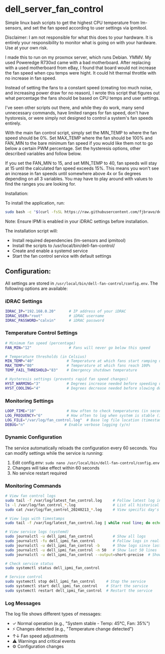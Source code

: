 # dell_server_fan_control
Simple linux bash scripts to get the highest CPU temperature from lm-sensors, and set the fan speed according to user settings via ipmitool.

Disclaimer: I am not responsible for what this does to your hardware. It is entirely your responsibility to monitor what is going on with your hardware. Use at your own risk.

I made this to run on my proxmox server, which runs Debian. YMMV. My used Poweredge R730xd came with a bad motherboard. After replacing with a used motherboard from eBay, I found that board would not increase the fan speed when cpu temps were hight. It could hit thermal throttle with no increase in fan speed. 

Instead of setting the fans to a constant speed (creating too much noise, and increasing power draw for no reason), I wrote this script that figures out what percentage the fans should be based on CPU temps and user settings. 

I've seen other scripts out there, and while they do work, many send unnecessary commands, have limited ranges for fan speed, don't have hystoresis, or were simply not designed to control a system's fan speeds entirely.

With the main fan control script, simply set the MIN_TEMP to where the fan speed should be 0%. Set MAX_TEMP where the fan should be 100% and FAN_MIN to the bare minimum fan speed if you would like them not to go below a certain PWM percentage. Set the hysteresis options, other described variables and follow below.

If you set the FAN_MIN to 15, and set MIN_TEMP to 40, fan speeds will stay at 15 until the calculated fan speed exceeds 15%. This means you won't see an increase in fan speeds until somewhere above 4x or 5x degrees depending on all 3 variables. You may have to play around with values to find the ranges you are looking for.

Installation:

To install the application, run:

```bash
sudo bash -c "$(curl -fsSL https://raw.githubusercontent.com/fjbravo/dell_server_fan_control/fix/script-crash/install.sh)"
```

Note: Ensure IPMI is enabled in your iDRAC settings before installation.

The installation script will:
- Install required dependencies (lm-sensors and ipmitool)
- Install the scripts to /usr/local/bin/dell-fan-control/
- Create and enable a systemd service
- Start the fan control service with default settings

Configuration:
-------------
All settings are stored in `/usr/local/bin/dell-fan-control/config.env`. The following options are available:

### iDRAC Settings
```bash
IDRAC_IP="192.168.0.20"      # IP address of your iDRAC
IDRAC_USER="root"            # iDRAC username
IDRAC_PASSWORD="calvin"      # iDRAC password
```

### Temperature Control Settings
```bash
# Minimum fan speed (percentage)
FAN_MIN="12"                 # Fans will never go below this speed

# Temperature thresholds (in Celsius)
MIN_TEMP="40"               # Temperature at which fans start ramping up
MAX_TEMP="80"               # Temperature at which fans reach 100%
TEMP_FAIL_THRESHOLD="83"    # Emergency shutdown temperature

# Hysteresis settings (prevents rapid fan speed changes)
HYST_WARMING="3"            # Degrees increase needed before speeding up fans
HYST_COOLING="4"            # Degrees decrease needed before slowing down fans
```

### Monitoring Settings
```bash
LOOP_TIME="10"              # How often to check temperatures (in seconds)
LOG_FREQUENCY="6"           # How often to log when system is stable (in cycles)
LOG_FILE="/var/log/fan_control.log"  # Base log file location (timestamped files will be created)
DEBUG="n"                  # Enable verbose logging (y/n)
```

### Dynamic Configuration
The service automatically reloads the configuration every 60 seconds. You can modify settings while the service is running:
1. Edit config.env: `sudo nano /usr/local/bin/dell-fan-control/config.env`
2. Changes will take effect within 60 seconds
3. No service restart required

### Monitoring Commands
```bash
# View fan control logs
sudo tail -f /var/log/latest_fan_control.log     # Follow latest log in real-time
ls -l /var/log/fan_control_*.log                 # List all historical logs
sudo cat /var/log/fan_control_20240213_*.log     # View specific day's logs

# View logs with timestamps
sudo tail -f /var/log/latest_fan_control.log | while read line; do echo "$(date): $line"; done

# View service logs (systemd)
sudo journalctl -u dell_ipmi_fan_control         # Show all logs
sudo journalctl -fu dell_ipmi_fan_control        # Follow logs in real-time
sudo journalctl -u dell_ipmi_fan_control -b      # Show logs since last boot
sudo journalctl -u dell_ipmi_fan_control -n 50   # Show last 50 lines
sudo journalctl -u dell_ipmi_fan_control --output=short-precise  # Show detailed timestamps

# Check service status
sudo systemctl status dell_ipmi_fan_control

# Service control
sudo systemctl stop dell_ipmi_fan_control     # Stop the service
sudo systemctl start dell_ipmi_fan_control    # Start the service
sudo systemctl restart dell_ipmi_fan_control  # Restart the service
```

### Log Messages
The log file shows different types of messages:
- ✓ Normal operation (e.g., "System stable - Temp: 45°C, Fan: 35%")
- ⚡ Changes detected (e.g., "Temperature change detected")
- ↑↓ Fan speed adjustments
- ⚠ Warnings and critical events
- ⚙ Configuration changes
